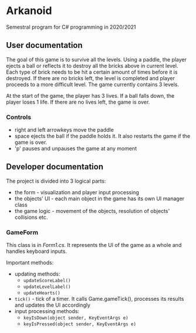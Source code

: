 # Arkanoid
Semestral program for C# programming in 2020/2021 

## User documentation

The goal of this game is to survive all the levels. Using a paddle, the player ejects a ball or reflects it 
to destroy all the bricks above in current level.
Each type of brick needs to be hit a certain amount of times before it is destroyed.
If there are no bricks left, the level is completed and player proceeds to a more difficult level.
The game currently contains 3 levels.

At the start of the game, the player has 3 lives.
If a ball falls down, the player loses 1 life.
If there are no lives left, the game is over.

### Controls
 - right and left arrowkeys move the paddle
 - space ejects the ball if the paddle holds it. It also restarts the game if the game is over.
 - 'p' pauses and unpauses the game at any moment



## Developer documentation
The project is divided into 3 logical parts:
 - the form - visualization and player input processing
 - the objects' UI - each main object in the game has its own UI manager class
 - the game logic - movement of the objects, resolution of objects' collisions etc.

### GameForm
This class is in _Form1.cs_.
It represents the UI of the game as a whole
and handles keyboard inputs.

Important methods:
 - updating methods:
   - `updateScoreLabel()`
   - `updateLevelLabel()`
   - `updateHearts()`
 - `tick()` - tick of a timer. It calls Game.gameTick(), processes its results and updates the UI accordingly
 - input processing methods:
   - `keyIsDown(object sender, KeyEventArgs e)`
   - `keyIsPressed(object sender, KeyEventArgs e)`
